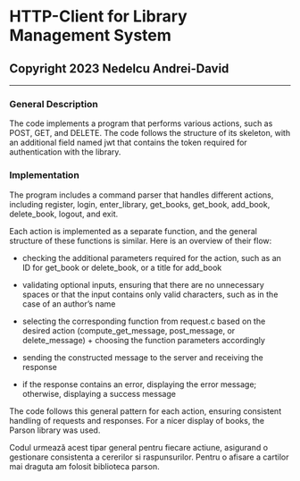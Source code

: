 # HTTP-Client for Library Management System
## Copyright 2023 Nedelcu Andrei-David
___________________________________________________________________________________________


### General Description
The code implements a program that performs various actions, such as POST, GET, and DELETE.
The code follows the structure of its skeleton, with an additional field named jwt that contains the token required for authentication with the library.

### Implementation
The program includes a command parser that handles different actions,
including register, login, enter_library, get_books, get_book, add_book,
delete_book, logout, and exit.

Each action is implemented as a separate function, and the general structure
of these functions is similar. Here is an overview of their flow:

* checking the additional parameters required for the action, such as an ID
for get_book or delete_book, or a title for add_book

* validating optional inputs, ensuring that there are no unnecessary spaces or
that the input contains only valid characters, such as in the case of an author’s name

* selecting the corresponding function from request.c based on the desired action
(compute_get_message, post_message, or delete_message) + choosing the function parameters accordingly

* sending the constructed message to the server and receiving the response

* if the response contains an error, displaying the error message; otherwise,
displaying a success message

The code follows this general pattern for each action, ensuring consistent
handling of requests and responses.
For a nicer display of books, the Parson library was used.

Codul urmează acest tipar general pentru fiecare actiune, asigurand o gestionare
consistenta a cererilor si raspunsurilor.
Pentru o afisare a cartilor mai draguta am folosit biblioteca parson.
